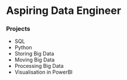 # Aspiring Data Engineer

### Projects
- SQL
- Python
- Storing Big Data
- Moving Big Data
- Processing Big Data
- Visualisation in PowerBI


